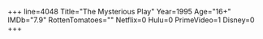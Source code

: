 +++
line=4048
Title="The Mysterious Play"
Year=1995
Age="16+"
IMDb="7.9"
RottenTomatoes=""
Netflix=0
Hulu=0
PrimeVideo=1
Disney=0
+++

